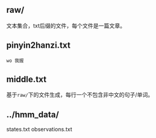 

## raw/
文本集合，txt后缀的文件，每个文件是一篇文章。

## pinyin2hanzi.txt
```
wo 我握
```

## middle.txt
基于`raw/`下的文件生成，每行一个不包含非中文的句子/单词。

## ../hmm_data/

states.txt
observations.txt



